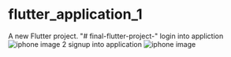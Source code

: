 # flutter_application_1

A new Flutter project.
"# final-flutter-project-" 
login into appliction 
![iphone image 2](https://github.com/user-attachments/assets/726840ad-4add-4ffb-a105-86c231fdd294)
signup into application
![iphone image](https://github.com/user-attachments/assets/a0823c4a-de34-467f-b466-f44e39e4d712)
